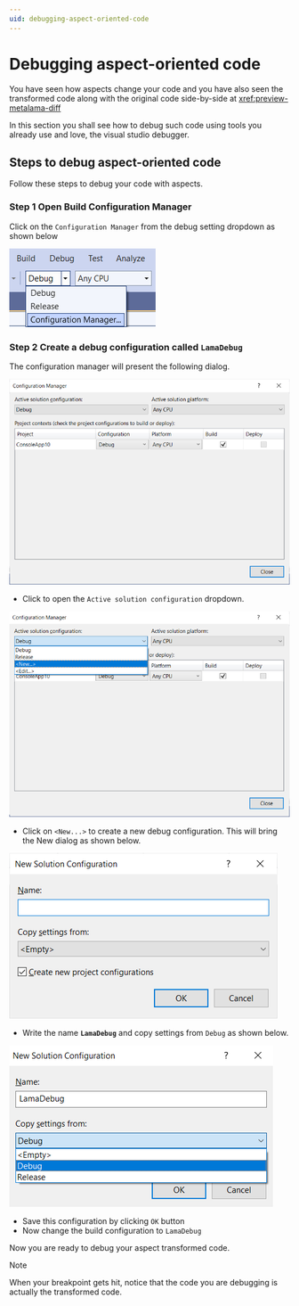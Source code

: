 ```yaml
---
uid: debugging-aspect-oriented-code
---
```


# Debugging aspect-oriented code

You have seen how aspects change your code and you have also seen the transformed code along with the original code side-by-side at <xref:preview-metalama-diff> 

In this section you shall see how to debug such code using tools you already use and love, the visual studio debugger. 

## Steps to debug aspect-oriented code 
Follow these steps to debug your code with aspects. 

### **Step 1** Open Build Configuration Manager
Click on the `Configuration Manager` from the debug setting dropdown as shown below 

![](../images/../using-aspects/images/config_manager.png)

### **Step 2** Create a debug configuration called `LamaDebug`
The configuration manager will present the following dialog. 

![](../../images/../using-aspects/images/../../getting-started/using-aspects/images/config_manager_dialog.png)

* Click to open the `Active solution configuration` dropdown. 

![](../../images/../using-aspects/images/../../getting-started/using-aspects/images/config_manager_new_config.png)

* Click on `<New...>` to create a new debug configuration. This will bring the New dialog as shown below. 

![](../../images/../using-aspects/images/../../getting-started/using-aspects/images/empty_debug_config.png)

* Write the name **`LamaDebug`** and copy settings from `Debug` as shown below. 

![](../../images/../using-aspects/images/../../getting-started/using-aspects/images/lamadebug_config.png)

* Save this configuration by clicking `OK` button 
* Now change the build configuration to `LamaDebug` 

Now you are ready to debug your aspect transformed code. 


> [!NOTE]
> When your breakpoint gets hit, notice that the code you are debugging is actually the transformed code.  
